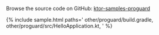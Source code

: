 [//]: # (title: Proguard)
[//]: # (category: samples)
[//]: # (caption: Proguard)

Browse the source code on GitHub: [ktor-samples-proguard](https://github.com/ktorio/ktor-samples/tree/master/other/proguard)

{% include sample.html paths='
    other/proguard/build.gradle,
    other/proguard/src/HelloApplication.kt,
' %}